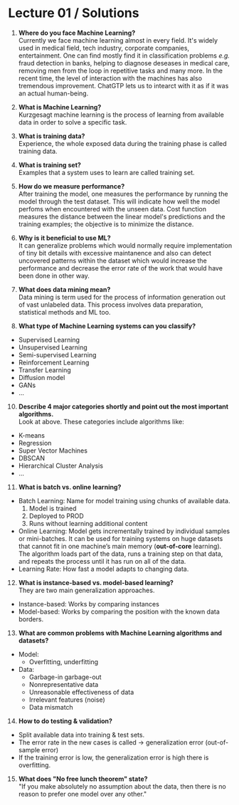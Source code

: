 # Lecture 01 / Solutions

1. **Where do you face Machine Learning?** <br>
   Currently we face machine learning almost in every field. It's widely used in medical field, tech industry, corporate companies, entertainment. One can find mostly find it in classification problems *e.g.* fraud detection in banks, helping to diagnose deseases in medical care, removing men from the loop in repetitive tasks and many more.
   In the recent time, the level of interaction with the machines has also tremendous improvement. ChatGTP lets us to intearct with it as if it was an actual human-being.
   
2. **What is Machine Learning?** <br>
   Kurzgesagt machine learning is the process of learning from available data in order to solve a specific task.

3. **What is training data?** <br>
   Experience, the whole exposed data during the training phase is called training data.

4. **What is training set?** <br>
   Examples that a system uses to learn are called training set.

5. **How do we measure performance?** <br>
   After training the model, one measures the performance by running the model through the test dataset. This will indicate how well the model perfoms when encountered with the unseen data.
   Cost function measures the distance between the linear model's predictions and the training examples; the objective is to minimize the distance.
   
6. **Why is it beneficial to use ML?** <br>
   It can generalize problems which would normally require implementation of tiny bit details with excessive maintanence and also can detect uncovered patterns within the dataset which would increase the performance and decrease the error rate of the work that would have been done in other way.
   
8. **What does data mining mean?** <br>
   Data mining is term used for the process of information generation out of vast unlabeled data. This process involves data preparation, statistical methods and ML too.
   
9. **What type of Machine Learning systems can you classify?** <br>
- Supervised Learning
- Unsupervised Learning
- Semi-supervised Learning
- Reinforcement Learning
- Transfer Learning
- Diffusion model
- GANs
- ...
   
10. **Describe 4 major categories shortly and point out the most important algorithms.** <br>
Look at above. These categories include algorithms like:
- K-means
- Regression
- Super Vector Machines
- DBSCAN
- Hierarchical Cluster Analysis
- ...    

11. **What is batch vs. online learning?** <br>
- Batch Learning: Name for model training using chunks of available data.
   1. Model is trained
   2. Deployed to PROD
   3. Runs without learning additional content
- Online Learning: Model gets incrementally trained by individual samples or mini-batches. It can be used for training systems on huge datasets that cannot fit in one machine’s main memory (**out-of-core** learning).
The algorithm loads part of the data, runs a training step on that data, and repeats the process until it has run on all of the data.
- Learning Rate: How fast a model adapts to changing data.

12. **What is instance-based vs. model-based learning?** <br>
They are two main generalization approaches.
- Instance-based: Works by comparing instances
- Model-based: Works by comparing the position with the known data borders.

13. **What are common problems with Machine Learning algorithms and datasets?** <br>
- Model:
   - Overfitting, underfitting
- Data:
   - Garbage-in garbage-out
   - Nonrepresentative data
   - Unreasonable effectiveness of data
   - Irrelevant features (noise)
   - Data mismatch    

14. **How to do testing & validation?** <br>
- Split available data into training & test sets.
- The error rate in the new cases is called -> generalization error (out-of-sample error)
- If the training error is low, the generalization error is high there is overfitting.

15. **What does "No free lunch theorem" state?** <br>
    "If you make absolutely no assumption about the data, then there is no reason to prefer one model over any other."